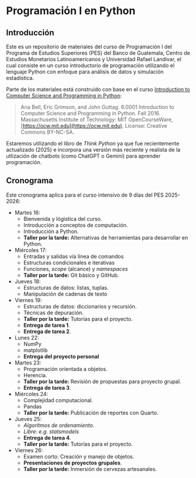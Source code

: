 # Programación I en Python  

## Introducción 

Este es un repositorio de materiales del curso de Programación I del Programa de Estudios Superiores (PES) del Banco de Guatemala, Centro de Estudios Monetarios Latinoamericanos y Universidad Rafael Landívar, el cual consiste en un curso introductorio de programación utilizando el lenguaje Python con enfoque para análisis de datos y simulación estadística.

Parte de los materiales está construido con base en el curso [Introduction to Computer Science and Programming in Python](https://ocw.mit.edu/courses/electrical-engineering-and-computer-science/6-0001-introduction-to-computer-science-and-programming-in-python-fall-2016/): 

>   Ana Bell, Eric Grimson, and John Guttag. 6.0001 Introduction to Computer Science and Programming in Python. Fall 2016. Massachusetts Institute of Technology: MIT OpenCourseWare, [https://ocw.mit.edu](https://ocw.mit.edu). License: Creative Commons BY-NC-SA.

Estaremos utilizando el libro de *Think Python* ya que fue recientemente actualizado (2025) e incorpora una versión más reciente y realista de la utlización de chatbots (como ChatGPT o Gemini) para aprender programación. 

## Cronograma

Este cronograma aplica para el curso intensivo de 9 días del PES 2025-2026: 

- Martes 16: 
  - Bienvenida y lógistica del curso.
  - Introducción a conceptos de computación. 
  - Introducción a Python. 
  - **Taller por la tarde:** Alternativas de herramientas para desarrollar en Python. 
- Miércoles 17: 
  - Entradas y salidas vía línea de comandos
  - Estructuras condicionales e iterativas
  - Funciones, *scope* (alcance) y *namespaces*
  - **Taller por la tarde:** Git básico y GitHub. 
- Jueves 18: 
  - Estructuras de datos: listas, tuplas.
  - Manipulación de cadenas de texto
  <!-- - Algoritmos de *guess and check* -->
- Viernes 19: 
  - Estructuras de datos: diccionarios y recursión.
  - Técnicas de depuración.
  - **Taller por la tarde:** Tutorías para el proyecto. 
  - **Entrega de tarea 1**. 
  - **Entrega de tarea 2**. 
- Lunes 22: 
  - NumPy
  - matplotlib
  - **Entrega del proyecto personal**  
- Martes 23: 
  - Programación orientada a objetos. 
  - Herencia.
  - **Taller por la tarde:** Revisión de propuestas para proyecto grupal. 
  - **Entrega de tarea 3**. 
- Miércoles 24: 
  - Complejidad computacional. 
  - Pandas
  - **Taller por la tarde:** Publicación de reportes con Quarto. 
- Jueves 25:
  - *Algoritmos de ordenamiento*. 
  - *Libre: e.g. statsmodels*
  - **Entrega de tarea 4**. 
  - **Taller por la tarde:** Tutorías para el proyecto. 
- Viernes 26: 
  - Examen corto: Creación y manejo de objetos.  
  - **Presentaciones de proyectos grupales**. 
  - **Taller por la tarde:** Inmersión de cervezas artesanales. 

